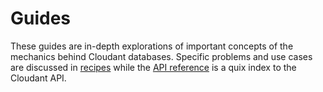 # Guides

These guides are in-depth explorations of important concepts of the mechanics behind Cloudant databases. Specific problems and use cases are discussed in [recipes](#recipes) while the [API reference](#api-reference) is a quix index to the Cloudant API.
